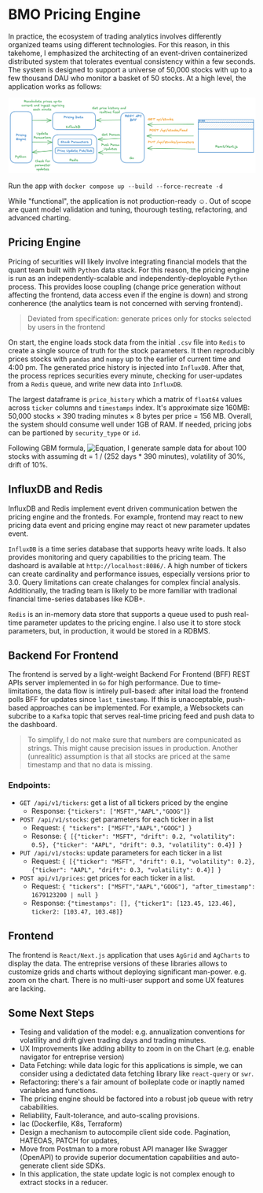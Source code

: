 # BMO Pricing Engine

In practice, the ecosystem of trading analytics involves differently organized teams using different technologies. For this reason, in this takehome, I emphasized the architecting of an event-driven containerized distributed system that tolerates eventual consistency within a few seconds. The system is designed to support a universe of 50,000 stocks with up to a few thousand DAU who monitor a basket of 50 stocks. At a high level, the application works as follows:

![Alt text for the image](system_overview.png)

Run the app with `docker compose up --build --force-recreate -d`

While "functional", the application is not production-ready &#9786;. Out of scope are quant model validation and tuning, thourough testing, refactoring, and advanced charting.

## Pricing Engine

Pricing of securities will likely involve integrating financial models that the quant team built with `Python` data stack. For this reason, the pricing engine is run as an independently-scalable and independently-deployable `Python` process. This provides loose coupling (change price generation without affecting the frontend, data access even if the engine is down) and strong conherence (the analytics team is not concerned with serving frontend).

> Deviated from specification: generate prices only for stocks selected by users in the frontend

On start, the engine loads stock data from the initial `.csv` file into `Redis` to create a single source of truth for the stock parameters. It then reproducibly prices stocks with `pandas` and `numpy` up to the earlier of current time and 4:00 pm. The generated price history is injected into `InfluxDB`. After that, the process reprices securities every minute, checking for user-updates from a `Redis` queue, and write new data into `InfluxDB`.

The largest dataframe is `price_history` which a matrix of `float64` values across `ticker` columns and `timestamps` index. It's approximate size 160MB: 50,000 stocks &#215; 390 trading minutes &#215; 8 bytes per price = 156 MB. Overall, the system should consume well under 1GB of RAM. If needed, pricing jobs can be partioned by `security_type` or `id`.

Following GBM formula, ![Equation](<https://latex.codecogs.com/svg.latex?S_{t+1} = S_t \times e^{(\mu - 0.5 \sigma^2)dt + \sigma \sqrt{dt} Z}>), I generate sample data for about 100 stocks with assuming dt = 1 / (252 days * 390 minutes), volatility of 30%, drift of 10%.

## InfluxDB and Redis

InfluxDB and Redis implement event driven communication betwen the pricing engine and the fronteds. For example, frontend may react to new pricing data event and pricing engine may react ot new parameter updates event.

`InfluxDB` is a time series database that supports heavy write loads. It also provides monitoring and query capabilities to the pricing team. The dashoard is available at `http://localhost:8086/`. A high number of tickers can create cardinality and performance issues, especially versions prior to 3.0. Query limitations can create chalanges for complex fincial analysis. Additionally, the trading team is likely to be more familiar with tradional financial time-series databases like KDB+.

`Redis` is an in-memory data store that supports a queue used to push real-time parameter updates to the pricing engine. I also use it to store stock parameters, but, in production, it would be stored in a RDBMS.

## Backend For Frontend

The frontend is served by a light-weight Backend For Frontend (BFF) REST APIs server implemented in `Go` for high performance. Due to time-limitations, the data flow is intirely pull-based: after inital load the frontend polls BFF for updates since `last_timestamp`. If this is unacceptable, push-based approaches can be implemented. For example, a Websockets can subcribe to a `Kafka` topic that serves real-time pricing feed and push data to the dashboard.

> To simplify, I do not make sure that numbers are compunicated as strings. This might cause precision issues in production. Another (unrealitic) assumption is that all stocks are priced at the same timestamp and that no data is missing.

### Endpoints:

- `GET /api/v1/tickers`: get a list of all tickers priced by the engine
    - Response: `{"tickers": ["MSFT","AAPL","GOOG"]}`
- `POST /api/v1/stocks`: get parameters for each ticker in a list
    - Request: `{ "tickers": ["MSFT","AAPL","GOOG"] }`
    - Resonse: `{ [{"ticker": "MSFT", "drift": 0.2, "volatility": 0.5}, {"ticker": "AAPL", "drift": 0.3, "volatility": 0.4}] }`
- `PUT /api/v1/stocks`: update parameters for each ticker in a list 
    - Request: `{ [{"ticker": "MSFT", "drift": 0.1, "volatility": 0.2}, {"ticker": "AAPL", "drift": 0.3, "volatility": 0.4}] }`
- `POST api/v1/prices`: get prices for each ticker in a list.
    - Request: `{ "tickers": ["MSFT","AAPL","GOOG"], "after_timestamp": 1679123200 | null }`
    - Response: `{"timestamps": [], {"ticker1": [123.45, 123.46], ticker2: [103.47, 103.48]}`


## Frontend

The frontend is `React/Next.js` application that uses `AgGrid` and `AgCharts` to display the data. The entreprise versions of these libraries allows to customize grids and charts without deploying significant man-power. e.g. zoom on the chart.
There is no multi-user support and some UX features are lacking.

## Some Next Steps

* Tesing and validation of the model: e.g. annualization conventions for volatility and drift given trading days and trading minutes.
* UX Improvements like adding ability to zoom in on the Chart (e.g. enable navigator for entreprise version)
* Data Fetching: while data logic for this applications is simple, we can consider using a dedictated data fetching library like `react-query` or `swr`.
* Refactoring: there's a fair amount of boileplate code or inaptly named variables and functions.
* The pricing engine should be factored into a robust job queue with retry cababilities.
* Reliability, Fault-tolerance, and auto-scaling provisions.
* Iac (Dockerfile, K8s, Terraform)
* Design a mechanism to autocompile client side code. Pagination, HATEOAS, PATCH for updates,
* Move from Postman to a more robust API manager like Swagger (OpenAPI) to provide superior documentation capabilities and auto-generate client side SDKs.
* In this application, the state update logic is not complex enough to extract stocks in a reducer.